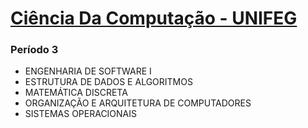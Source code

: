 # [Ciência Da Computação - UNIFEG](https://www.unifeg.edu.br/webacademico/site/descricaocurso.jsp?codigocurso=101)

### Período 3
* ENGENHARIA DE SOFTWARE I	
* ESTRUTURA DE DADOS E ALGORITMOS	
* MATEMÁTICA DISCRETA	
* ORGANIZAÇÃO E ARQUITETURA DE COMPUTADORES	
* SISTEMAS OPERACIONAIS
